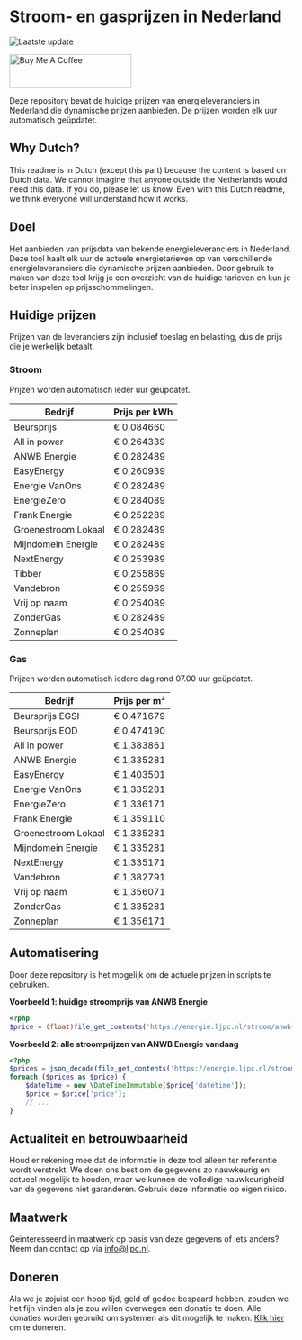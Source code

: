 # Stroom- en gasprijzen in Nederland

![Laatste update](https://img.shields.io/badge/laatste%20update-2024--11--23%2006%3A00%20CET-brightgreen)

<a href="https://www.buymeacoffee.com/Lars-" target="_blank"><img src="https://cdn.buymeacoffee.com/buttons/v2/default-orange.png" alt="Buy Me A Coffee" height="60" style="height: 60px !important;width: 217px !important;" ></a>

Deze repository bevat de huidige prijzen van energieleveranciers in Nederland die dynamische prijzen aanbieden. De prijzen worden elk uur automatisch geüpdatet.

## Why Dutch?

This readme is in Dutch (except this part) because the content is based on Dutch data. We cannot imagine that anyone outside the Netherlands would need this data. If you do, please let us know. Even with this Dutch readme, we think
everyone will understand how it works.

## Doel

Het aanbieden van prijsdata van bekende energieleveranciers in Nederland. Deze tool haalt elk uur de actuele energietarieven op van verschillende energieleveranciers die dynamische prijzen aanbieden. Door gebruik te maken van deze tool
krijg je een overzicht van de huidige tarieven en kun je beter inspelen op prijsschommelingen.

## Huidige prijzen

Prijzen van de leveranciers zijn inclusief toeslag en belasting, dus de prijs die je werkelijk betaalt.

### Stroom

Prijzen worden automatisch ieder uur geüpdatet.

 Bedrijf | Prijs per kWh 
---------|---------------
Beursprijs | € 0,084660
All in power | € 0,264339
ANWB Energie | € 0,282489
EasyEnergy | € 0,260939
Energie VanOns | € 0,282489
EnergieZero | € 0,284089
Frank Energie | € 0,252289
Groenestroom Lokaal | € 0,282489
Mijndomein Energie | € 0,282489
NextEnergy | € 0,253989
Tibber | € 0,255869
Vandebron | € 0,255969
Vrij op naam | € 0,254089
ZonderGas | € 0,282489
Zonneplan | € 0,254089


### Gas

Prijzen worden automatisch iedere dag rond 07.00 uur geüpdatet.

 Bedrijf | Prijs per m³ 
---------|--------------
Beursprijs EGSI | € 0,471679
Beursprijs EOD | € 0,474190
All in power | € 1,383861
ANWB Energie | € 1,335281
EasyEnergy | € 1,403501
Energie VanOns | € 1,335281
EnergieZero | € 1,336171
Frank Energie | € 1,359110
Groenestroom Lokaal | € 1,335281
Mijndomein Energie | € 1,335281
NextEnergy | € 1,335171
Vandebron | € 1,382791
Vrij op naam | € 1,356071
ZonderGas | € 1,335281
Zonneplan | € 1,356171


## Automatisering

Door deze repository is het mogelijk om de actuele prijzen in scripts te gebruiken.

**Voorbeeld 1: huidige stroomprijs van ANWB Energie**

```php
<?php
$price = (float)file_get_contents('https://energie.ljpc.nl/stroom/anwb-energie-nu.txt');

```

**Voorbeeld 2: alle stroomprijzen van ANWB Energie vandaag**

```php
<?php
$prices = json_decode(file_get_contents('https://energie.ljpc.nl/stroom/all-in-power-vandaag.json'),true);
foreach ($prices as $price) {
    $dateTime = new \DateTimeImmutable($price['datetime']);
    $price = $price['price'];
    // ...
}
```

## Actualiteit en betrouwbaarheid

Houd er rekening mee dat de informatie in deze tool alleen ter referentie wordt verstrekt. We doen ons best om de gegevens zo nauwkeurig en actueel mogelijk te houden, maar we kunnen de volledige nauwkeurigheid van de gegevens niet
garanderen. Gebruik deze informatie op eigen risico.

## Maatwerk

Geïnteresseerd in maatwerk op basis van deze gegevens of iets anders? Neem dan contact op
via [info@ljpc.nl](mailto:info@ljpc.nl?subject=Energie%20prijzen).

## Doneren

Als we je zojuist een hoop tijd, geld of gedoe bespaard hebben, zouden we het fijn vinden als je zou willen overwegen een
donatie te doen. Alle donaties worden gebruikt om systemen als dit mogelijk te
maken. [Klik hier](https://www.buymeacoffee.com/Lars-) om te doneren.
